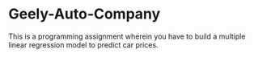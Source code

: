 # Geely-Auto-Company
This is a programming assignment wherein you have to build a multiple linear regression model to predict car prices.
